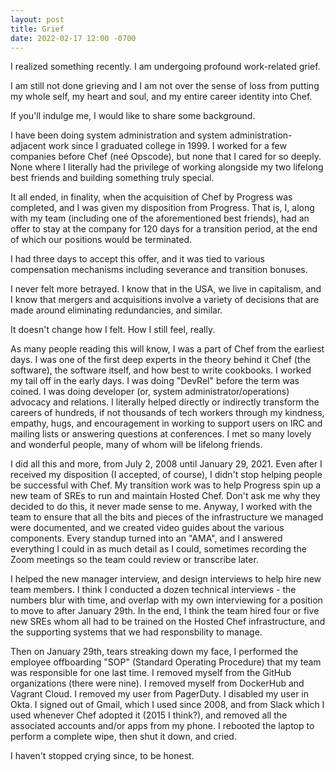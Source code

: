 ```yaml
---
layout: post
title: Grief
date: 2022-02-17 12:00 -0700
---
```


I realized something recently. I am undergoing profound work-related grief.

I am still not done grieving and I am not over the sense of loss from putting my whole self, my heart and soul, and my entire career identity into Chef.

If you'll indulge me, I would like to share some background.

I have been doing system administration and system administration-adjacent work since I graduated college in 1999. I worked for a few companies before Chef (neé Opscode), but none that I cared for so deeply. None where I literally had the privilege of working alongside my two lifelong best friends and building something truly special.

It all ended, in finality, when the acquisition of Chef by Progress was completed, and I was given my disposition from Progress. That is, I, along with my team (including one of the aforementioned best friends), had an offer to stay at the company for 120 days for a transition period, at the end of which our positions would be terminated.

I had three days to accept this offer, and it was tied to various compensation mechanisms including severance and transition bonuses.

I never felt more betrayed. I know that in the USA, we live in capitalism, and I know that mergers and acquisitions involve a variety of decisions that are made around eliminating redundancies, and similar.

It doesn't change how I felt. How I still feel, really.

As many people reading this will know, I was a part of Chef from the earliest days. I was one of the first deep experts in the theory behind it Chef (the software), the software itself, and how best to write cookbooks. I worked my tail off in the early days. I was doing "DevRel" before the term was coined. I was doing developer (or, system administrator/operations) advocacy and relations. I literally helped directly or indirectly transform the careers of hundreds, if not thousands of tech workers through my kindness, empathy, hugs, and encouragement in working to support users on IRC and mailing lists or answering questions at conferences. I met so many lovely and wonderful people, many of whom will be lifelong friends.

I did all this and more, from July 2, 2008 until January 29, 2021. Even after I received my disposition (I accepted, of course), I didn't stop helping people be successful with Chef. My transition work was to help Progress spin up a new team of SREs to run and maintain Hosted Chef. Don't ask me why they decided to do this, it never made sense to me. Anyway, I worked with the team to ensure that all the bits and pieces of the infrastructure we managed were documented, and we created video guides about the various components. Every standup turned into an "AMA", and I answered everything I could in as much detail as I could, sometimes recording the Zoom meetings so the team could review or transcribe later.

I helped the new manager interview, and design interviews to help hire new team members. I think I conducted a dozen technical interviews - the numbers blur with time, and overlap with my own interviewing for a position to move to after January 29th. In the end, I think the team hired four or five new SREs whom all had to be trained on the Hosted Chef infrastructure, and the supporting systems that we had responsbility to manage.

Then on January 29th, tears streaking down my face, I performed the employee offboarding "SOP" (Standard Operating Procedure) that my team was responsible for one last time. I removed myself from the GitHub organizations (there were nine).  I removed myself from DockerHub and Vagrant Cloud. I removed my user from PagerDuty. I disabled my user in Okta. I signed out of Gmail, which I used since 2008, and from Slack which I used whenever Chef adopted it (2015 I think?), and removed all the associated accounts and/or apps from my phone. I rebooted the laptop to perform a complete wipe, then shut it down, and cried.

I haven't stopped crying since, to be honest.
